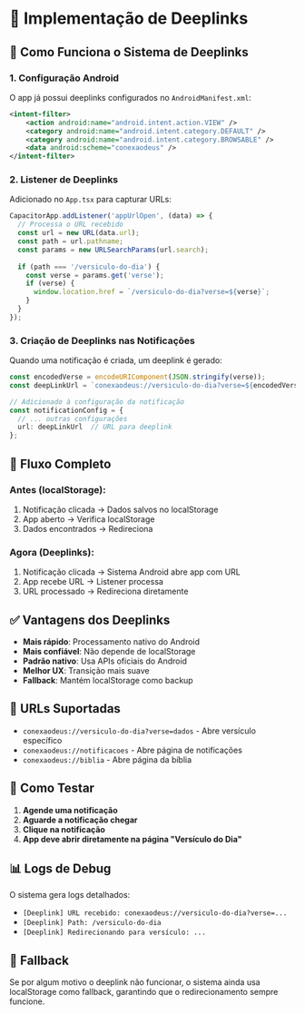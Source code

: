 # 🔗 Implementação de Deeplinks

## 📱 **Como Funciona o Sistema de Deeplinks**

### **1. Configuração Android**
O app já possui deeplinks configurados no `AndroidManifest.xml`:
```xml
<intent-filter>
    <action android:name="android.intent.action.VIEW" />
    <category android:name="android.intent.category.DEFAULT" />
    <category android:name="android.intent.category.BROWSABLE" />
    <data android:scheme="conexaodeus" />
</intent-filter>
```

### **2. Listener de Deeplinks**
Adicionado no `App.tsx` para capturar URLs:
```typescript
CapacitorApp.addListener('appUrlOpen', (data) => {
  // Processa o URL recebido
  const url = new URL(data.url);
  const path = url.pathname;
  const params = new URLSearchParams(url.search);
  
  if (path === '/versiculo-do-dia') {
    const verse = params.get('verse');
    if (verse) {
      window.location.href = `/versiculo-do-dia?verse=${verse}`;
    }
  }
});
```

### **3. Criação de Deeplinks nas Notificações**
Quando uma notificação é criada, um deeplink é gerado:
```typescript
const encodedVerse = encodeURIComponent(JSON.stringify(verse));
const deepLinkUrl = `conexaodeus://versiculo-do-dia?verse=${encodedVerse}`;

// Adicionado à configuração da notificação
const notificationConfig = {
  // ... outras configurações
  url: deepLinkUrl  // URL para deeplink
};
```

## 🎯 **Fluxo Completo**

### **Antes (localStorage):**
1. Notificação clicada → Dados salvos no localStorage
2. App aberto → Verifica localStorage
3. Dados encontrados → Redireciona

### **Agora (Deeplinks):**
1. Notificação clicada → Sistema Android abre app com URL
2. App recebe URL → Listener processa
3. URL processado → Redireciona diretamente

## ✅ **Vantagens dos Deeplinks**

- **Mais rápido**: Processamento nativo do Android
- **Mais confiável**: Não depende de localStorage
- **Padrão nativo**: Usa APIs oficiais do Android
- **Melhor UX**: Transição mais suave
- **Fallback**: Mantém localStorage como backup

## 🔧 **URLs Suportadas**

- `conexaodeus://versiculo-do-dia?verse=dados` - Abre versículo específico
- `conexaodeus://notificacoes` - Abre página de notificações
- `conexaodeus://biblia` - Abre página da bíblia

## 🧪 **Como Testar**

1. **Agende uma notificação**
2. **Aguarde a notificação chegar**
3. **Clique na notificação**
4. **App deve abrir diretamente na página "Versículo do Dia"**

## 📊 **Logs de Debug**

O sistema gera logs detalhados:
- `[Deeplink] URL recebido: conexaodeus://versiculo-do-dia?verse=...`
- `[Deeplink] Path: /versiculo-do-dia`
- `[Deeplink] Redirecionando para versículo: ...`

## 🔄 **Fallback**

Se por algum motivo o deeplink não funcionar, o sistema ainda usa localStorage como fallback, garantindo que o redirecionamento sempre funcione. 